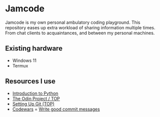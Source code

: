 # Jamcode

Jamcode is my own personal ambulatory coding playground. This repository eases up extra workload of sharing information multiple times.
From chat clients to acquaintances, and between my personal machines.

## Existing hardware

- Windows 11
- Termux

## Resources I use

- [Introduction to Python](http://introtopython.org)
- [The Odin Project / TOP](https://www.theodinproject.com/)
- [Setting Up Git (TOP)](https://www.theodinproject.com/lessons/foundations-setting-up-git)
- [Codewars](https://www.codewars.com/dashboard)
= [Write good commit messages](https://cbea.ms/git-commit)
